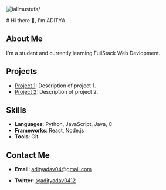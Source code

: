 <!--- 👋 Hi, I’m @Adityadav04
- 👀 I’m interested in Full-stack Web devlopment.
- 🌱 I’m currently learning Fullstack web devlopment.
- 💞️ I’m looking to collaborate on ...
- 📫 Twitter-@adityadav0412 email-adityadav0412@gmail.com  --->

<!---
Adityadav04/Adityadav04 is a ✨ special ✨ repository because its `README.md` (this file) appears on your GitHub profile.
You can click the Preview link to take a look at your changes.
--->
<p align="left"> <img src=https://komarev.com/ghpvc/?username=Adityadav04 alt=ialimustufa/> </p>
# Hi there 👋, I'm ADITYA

## About Me
I'm a student and currently learning FullStack Web Devlopment.

## Projects
- [Project 1](https://github.com/yourusername/project1): Description of project 1.
- [Project 2](https://github.com/yourusername/project2): Description of project 2.

## Skills
- **Languages**: Python, JavaScript, Java, C
- **Frameworks**: React, Node.js
- **Tools**: Git

## Contact Me
- **Email**: adityadav04@gmail.com
<!--- **LinkedIn**: [Your LinkedIn Profile](https://www.linkedin.com/in/yourprofile) --->
- **Twitter**: [@adityadav0412](https://twitter.com/adityadav0412)
